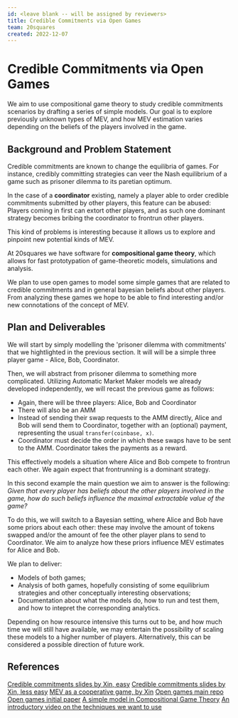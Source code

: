```yaml
---
id: <leave blank -- will be assigned by reviewers>
title: Credible Commitments via Open Games 
team: 20squares
created: 2022-12-07
---
```


# Credible Commitments via Open Games

We aim to use compositional game theory to study credible commitments scenarios by drafting a series of simple models. Our goal is to explore previously unknown types of MEV, and how MEV estimation varies depending on the beliefs of the players involved in the game.

## Background and Problem Statement

Credible commitments are known to change the equilibria of games. For instance, credibly committing strategies can veer the Nash equilibrium of a game such as prisoner dilemma to its paretian optimum.

In the case of a **coordinator** existing, namely a player able to order credible commitments submitted by other players, this feature can be abused: Players coming in first can extort other players, and as such one dominant strategy becomes bribing the coordinator to frontrun other players.

This kind of problems is interesting because it allows us to explore and pinpoint new potential kinds of MEV.

At 20squares we have software for **compositional game theory**, which allows for fast prototypation of game-theoretic models, simulations and analysis.

We plan to use open games to model some simple games that are related to credible commitments and in general bayesian beliefs about other players. From analyzing these games we hope to be able to find interesting and/or new connotations of the concept of MEV.

## Plan and Deliverables

We will start by simply modelling the 'prisoner dilemma with commitments' that we hightlighted in the previous section. It will will be a simple three player game - Alice, Bob, Coordinator.

Then, we will abstract from prisoner dilemma to something more complicated. Utilizing Automatic Market Maker models we already developed independently, we will recast the previous game as follows:
- Again, there will be three players: Alice, Bob and Coordinator
- There will also be an AMM 
- Instead of sending their swap requests to the AMM directly, Alice and Bob will send them to Coordinator, together with an (optional) payment, representing the usual `transfer(coinbase, x)`.
- Coordinator must decide the order in which these swaps have to be sent to the AMM. Coordinator takes the payments as a reward.

This effectively models a situation where Alice and Bob compete to frontrun each other. We again expect that frontrunning is a dominant strategy.

In this second example the main question we aim to answer is the following: *Given that every player has beliefs about the other players involved in the game, how do such beliefs influence the maximal extractable value of the game?*

To do this, we will switch to a Bayesian setting, where Alice and Bob have some priors about each other: these may involve the amount of tokens swapped and/or the amount of fee the other player plans to send to Coordinator. We aim to analyze how these priors influence MEV estimates for Alice and Bob.

We plan to deliver:
- Models of both games;
- Analysis of both games, hopefully consisting of some equilibrium strategies and other conceptually interesting observations;
- Documentation about what the models do, how to run and test them, and how to intepret the corresponding analytics.

Depending on how resource intensive this turns out to be, and how much time we will still have available, we may entertain the possibility of scaling these models to a higher number of players. Alternatively, this can be considered a possible direction of future work.

## References

[Credible commitments slides by Xin, easy](https://docs.google.com/presentation/d/1BhPNVYzIVkpiQ9dKUqBhPYY7z04tchmlcfhwf5FaWvw/edit#slide=id.g1a0413d509c_0_0)
[Credible commitments slides by Xin, less easy](https://docs.google.com/presentation/d/1on6OpmjEuFQ5HQOx6b6JjWzUHZx5pBoWbxVJyKAFS_c/edit#slide=id.g179bd040f01_0_15)
[MEV as a cooperative game, by Xin](https://docs.google.com/presentation/d/1_qDn-S9xHC-FTcxVsE9hV7kTw3WOSNUR9kL2i_4UFuc/edit#slide=id.g187ff1cf8c1_0_319)
[Open games main repo](github.com/cyberCat-Institute)
[Open games initial paper](https://arxiv.org/abs/1603.04641)
[A simple model in Compositional Game Theory](github.com/20squares/ftx/)
[An introductory video on the techniques we want to use](https://www.youtube.com/watch?v=Xzv54dZQZaw)
